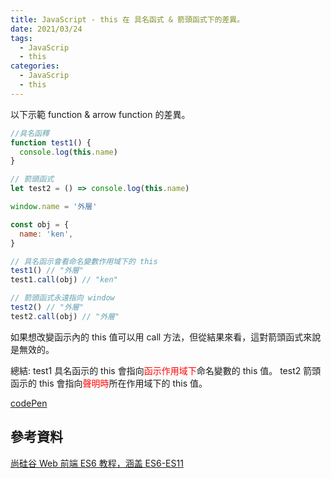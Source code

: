```yaml
---
title: JavaScript - this 在 具名函式 & 箭頭函式下的差異。
date: 2021/03/24
tags:
  - JavaScrip
  - this
categories:
  - JavaScrip
  - this
---
```


以下示範 function & arrow function 的差異。

```javascript
//具名函釋
function test1() {
  console.log(this.name)
}

// 箭頭函式
let test2 = () => console.log(this.name)

window.name = '外層'

const obj = {
  name: 'ken',
}

// 具名函示會看命名變數作用域下的 this
test1() // "外層"
test1.call(obj) // "ken"

// 箭頭函式永遠指向 window
test2() // "外層"
test2.call(obj) // "外層"
```

如果想改變函示內的 this 值可以用 call 方法，但從結果來看，這對箭頭函式來說是無效的。

總結:
test1 具名函示的 this 會指向<font color=#FF0000>函示作用域下</font>命名變數的 this 值。
test2 箭頭函示的 this 會指向<font color=#FF0000>聲明時</font>所在作用域下的 this 值。

[codePen](https://codepen.io/gleofgja/pen/jOyPdrL?editors=1012)

## 參考資料

[尚硅谷 Web 前端 ES6 教程，涵盖 ES6-ES11](https://www.bilibili.com/video/BV1uK411H7on?p=9)

